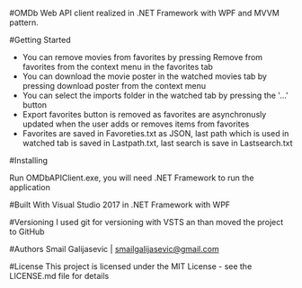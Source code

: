 #OMDb Web API client realized in .NET Framework with WPF and MVVM pattern.

#Getting Started

- You can remove movies from favorites by pressing Remove from favorites from the context menu in the favorites tab
- You can download the movie poster in the watched movies tab by pressing download poster from the context menu
- You can select the imports folder in the watched tab by pressing the '...' button
- Export favorites button is removed as favorites are asynchronusly updated when the user adds or removes items from favorites
- Favorites are saved in Favoreties.txt as JSON, last path which is used in watched tab is saved in Lastpath.txt, last search is save in Lastsearch.txt 

#Installing

Run OMDbAPIClient.exe, you will need .NET Framework to run the application

#Built With Visual Studio 2017 in .NET Framework with WPF

#Versioning I used git for versioning with VSTS an than moved the project to GitHub

#Authors Smail Galijasevic | smailgalijasevic@gmail.com

#License This project is licensed under the MIT License - see the LICENSE.md file for details